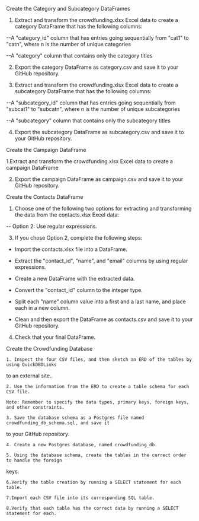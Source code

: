 
Create the Category and Subcategory DataFrames


1. Extract and transform the crowdfunding.xlsx Excel data to create a category DataFrame that has the following columns:

--A "category_id" column that has entries going sequentially from "cat1" to "catn", where n is the number of unique categories

--A "category" column that contains only the category titles

2. Export the category DataFrame as category.csv and save it to your GitHub repository.

3. Extract and transform the crowdfunding.xlsx Excel data to create a subcategory DataFrame that has the following columns:

--A "subcategory_id" column that has entries going sequentially from "subcat1" to "subcatn", where n is the number of unique subcategories

--A "subcategory" column that contains only the subcategory titles

4. Export the subcategory DataFrame as subcategory.csv and save it to your GitHub repository.




Create the Campaign DataFrame

1.Extract and transform the crowdfunding.xlsx Excel data to create a campaign DataFrame 

2. Export the campaign DataFrame as campaign.csv and save it to your GitHub repository.



Create the Contacts DataFrame
1. Choose one of the following two options for extracting and transforming the data from the contacts.xlsx Excel data:

-- Option 2: Use regular expressions.

3. If you chose Option 2, complete the following steps:

  - Import the contacts.xlsx file into a DataFrame.

  - Extract the "contact_id", "name", and "email" columns by using regular expressions.

  - Create a new DataFrame with the extracted data.

  - Convert the "contact_id" column to the integer type.

  - Split each "name" column value into a first and a last name, and place each in a new 
    column.

  - Clean and then export the DataFrame as contacts.csv and save it to your GitHub repository.

4. Check that your final DataFrame.

Create the Crowdfunding Database

	1. Inspect the four CSV files, and then sketch an ERD of the tables by using QuickDBDLinks 
  to an external site..

	2. Use the information from the ERD to create a table schema for each CSV file.

	Note: Remember to specify the data types, primary keys, foreign keys, and other constraints.

	3. Save the database schema as a Postgres file named crowdfunding_db_schema.sql, and save it 
  to your GitHub repository.

	4. Create a new Postgres database, named crowdfunding_db.

	5. Using the database schema, create the tables in the correct order to handle the foreign 
  keys.

	6.Verify the table creation by running a SELECT statement for each table.

	7.Import each CSV file into its corresponding SQL table.

	8.Verify that each table has the correct data by running a SELECT statement for each.
